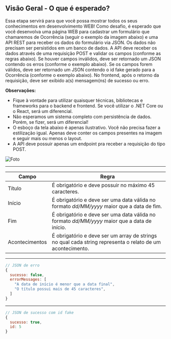 ## Visão Geral - O que é esperado?

Essa etapa servirá para que você possa mostrar todos os seus conhecimentos em desenvolvimento WEB! Como desafio, é esperado que você desenvolva uma página WEB para cadastrar um formulário que chamaremos de Ocorrência (seguir o exemplo da imagem abaixo) e uma API REST para receber os dados do formulário via JSON. Os dados não precisam ser persistidos em um banco de dados. A API deve receber os dados através de uma requisição POST e validar os campos (conforme as regras abaixo). Se houver campos inválidos, deve ser retornado um JSON contendo os erros (conforme o exemplo abaixo). Se os campos forem válidos, deve ser retornado um JSON contendo o id fake gerado para a Ocorrência (conforme o exemplo abaixo). No frontend, após o retorno da requisição, deve ser exibido a(s) mensagem(ns) de sucesso ou erro.

**Observações:**
- Fique à vontade para utilizar quaisquer técnicas, bibliotecas e frameworks para o backend e frontend. Se você utilizar o .NET Core ou o React, será um diferencial.
- Não esperamos um sistema completo com persistência de dados. Porém, se fizer, será um diferencial!
- O esboço da tela abaixo é apenas ilustrativo. Você não precisa fazer a estilização igual. Apenas deve conter os campos presentes na imagem e seguir mais ou menos o layout.
- A API deve possuir apenas um endpoint pra receber a requisição do tipo POST.

![Foto](https://lh3.googleusercontent.com/pw/ACtC-3euYg0P_gzc7EQ8zSGHel2Bue2FjvGTVw5yA9VdLIGbEWI_g8cCIUm6shnUu86pHs10xdxvGe90Z7u5lyVjL_zSXytLNQm0G7HdFBZKxdfeOYPKfHwwLDdM3b3FZuTYzdFz2c7LM_ploowjE7B_0a8-=w1605-h903-no?authuser=0)

---
|Campo|Regra  |
|--|--|
|Título  | É obrigatório e deve possuir no máximo 45 caracteres. |
|Início | É obrigatório e deve ser uma data válida no formato *dd/MM/yyyy* maior que a data de fim.|
|Fim | É obrigatório e deve ser uma data válida no formato *dd/MM/yyyy* maior que a data de início.|
| Acontecimentos | É obrigatório e deve ser um array de strings no qual cada string representa o relato de um acontecimento.|
---
```JavaScript
// JSON de erro
{
  sucesso: false,
  errorMessages: [
    "A data de início é menor que a data final",
    "O título possui mais de 45 caracteres",
  ]
}
```

---
```JavaScript
// JSON de sucesso com id fake
{
  sucesso: true,
  id: 5
}
```
